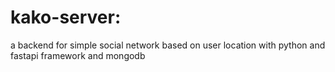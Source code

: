 # kako-server:
a backend for simple social network based on user location with python and fastapi framework and mongodb
